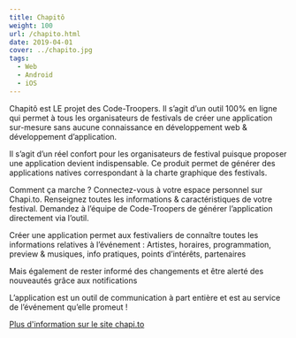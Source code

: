 ```yaml
---
title: Chapitô
weight: 100
url: /chapito.html
date: 2019-04-01
cover: ../chapito.jpg
tags:
  - Web
  - Android
  - iOS
---
```


Chapitô est LE projet des Code-Troopers. Il s’agit d’un outil 100% en ligne qui permet à tous les organisateurs de festivals de créer une application sur-mesure sans aucune connaissance en développement web & développement d’application.
<!--more-->

Il s’agit d’un réel confort pour les organisateurs de festival puisque proposer une application devient indispensable. Ce produit permet de générer des applications natives correspondant à la charte graphique des festivals. 

Comment ça marche ? 
Connectez-vous à votre espace personnel sur Chapi.to.
Renseignez toutes les informations & caractéristiques de votre festival.
Demandez à l’équipe de Code-Troopers de générer l’application directement via l’outil. 

Créer une application permet aux festivaliers de connaître toutes les informations relatives à l’événement : Artistes, horaires, programmation, preview & musiques, info pratiques, points d’intérêts, partenaires 

Mais également de rester informé des changements et être alerté des nouveautés grâce aux notifications

L’application est un outil de communication à part entière et est au service de l’événement qu’elle promeut !

[Plus d'information sur le site chapi.to](http://chapi.to)
